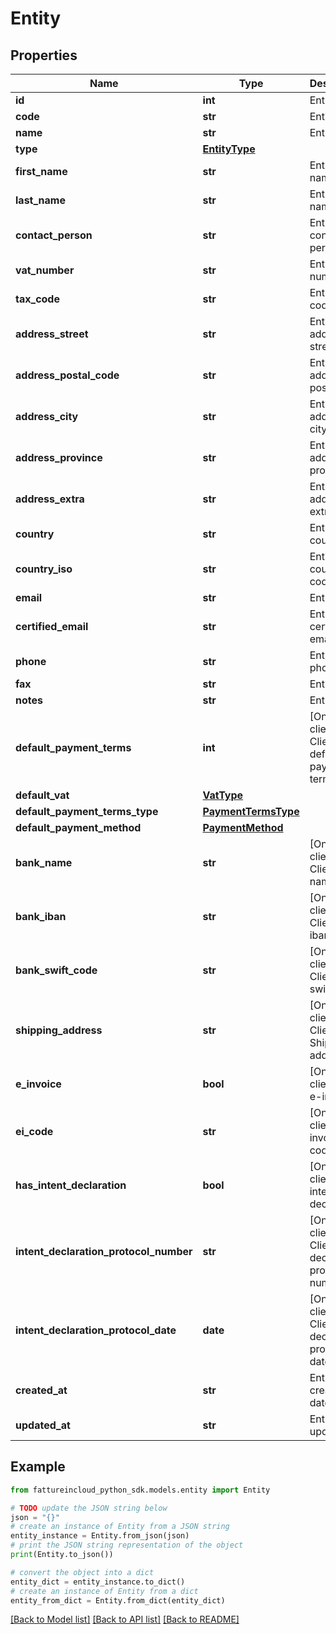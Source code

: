 # Entity


## Properties

Name | Type | Description | Notes
------------ | ------------- | ------------- | -------------
**id** | **int** | Entity id | [optional] 
**code** | **str** | Entity code | [optional] 
**name** | **str** | Entity name | [optional] 
**type** | [**EntityType**](EntityType.md) |  | [optional] 
**first_name** | **str** | Entity first name | [optional] 
**last_name** | **str** | Entity last name | [optional] 
**contact_person** | **str** | Entity contact person | [optional] 
**vat_number** | **str** | Entity vat number | [optional] 
**tax_code** | **str** | Entity tax code | [optional] 
**address_street** | **str** | Entitity address street | [optional] 
**address_postal_code** | **str** | Entity address postal code | [optional] 
**address_city** | **str** | Entity address city | [optional] 
**address_province** | **str** | Entity address province | [optional] 
**address_extra** | **str** | Entity address extra info | [optional] 
**country** | **str** | Entity country | [optional] 
**country_iso** | **str** | Entity country iso code | [optional] 
**email** | **str** | Entity email | [optional] 
**certified_email** | **str** | Entity certified email | [optional] 
**phone** | **str** | Entity phone | [optional] 
**fax** | **str** | Entity fax | [optional] 
**notes** | **str** | Entity extra | [optional] 
**default_payment_terms** | **int** | [Only for client] Client default payment terms | [optional] 
**default_vat** | [**VatType**](VatType.md) |  | [optional] 
**default_payment_terms_type** | [**PaymentTermsType**](PaymentTermsType.md) |  | [optional] 
**default_payment_method** | [**PaymentMethod**](PaymentMethod.md) |  | [optional] 
**bank_name** | **str** | [Only for client] Client bank name | [optional] 
**bank_iban** | **str** | [Only for client] Client bank iban | [optional] 
**bank_swift_code** | **str** | [Only for client] Client bank swift code | [optional] 
**shipping_address** | **str** | [Only for client] Client Shipping address | [optional] 
**e_invoice** | **bool** | [Only for client] Use e-invoices. | [optional] 
**ei_code** | **str** | [Only for client] E-invoices code. | [optional] 
**has_intent_declaration** | **bool** | [Only for client] Has intent declaration. | [optional] 
**intent_declaration_protocol_number** | **str** | [Only for client] Client intent declaration protocol number | [optional] 
**intent_declaration_protocol_date** | **date** | [Only for client] Client intent declaration protocol date | [optional] 
**created_at** | **str** | Entity creation date | [optional] 
**updated_at** | **str** | Entity last update date | [optional] 

## Example

```python
from fattureincloud_python_sdk.models.entity import Entity

# TODO update the JSON string below
json = "{}"
# create an instance of Entity from a JSON string
entity_instance = Entity.from_json(json)
# print the JSON string representation of the object
print(Entity.to_json())

# convert the object into a dict
entity_dict = entity_instance.to_dict()
# create an instance of Entity from a dict
entity_from_dict = Entity.from_dict(entity_dict)
```
[[Back to Model list]](../README.md#documentation-for-models) [[Back to API list]](../README.md#documentation-for-api-endpoints) [[Back to README]](../README.md)



